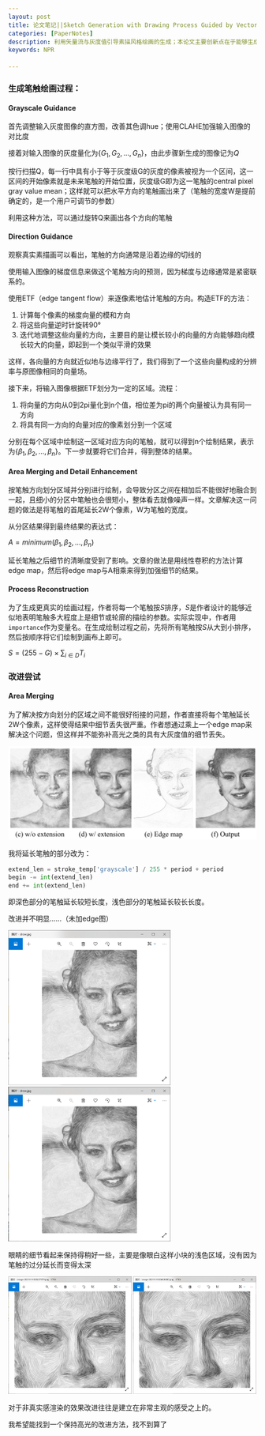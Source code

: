 ```yaml
---
layout: post
title: 论文笔记||Sketch Generation with Drawing Process Guided by Vector Flow and Grayscale
categories: [PaperNotes]
description: 利用矢量流与灰度值引导素描风格绘画的生成；本论文主要创新点在于能够生成近似人类行为的素描绘画过程
keywords: NPR

---
```


### 生成笔触绘画过程：

#### Grayscale Guidance

首先调整输入灰度图像的直方图，改善其色调hue；使用CLAHE加强输入图像的对比度

接着对输入图像的灰度量化为$\{G_1,G_2,...,G_n\}$，由此步骤新生成的图像记为$Q$

按行扫描Q，每一行中具有小于等于灰度级G的灰度的像素被视为一个区间，这一区间的开始像素就是未来笔触的开始位置，灰度级G即为这一笔触的central pixel gray value mean；这样就可以把水平方向的笔触画出来了（笔触的宽度W是提前确定的，是一个用户可调节的参数）

利用这种方法，可以通过旋转Q来画出各个方向的笔触

#### Direction Guidance

观察真实素描画可以看出，笔触的方向通常是沿着边缘的切线的

使用输入图像的梯度信息来做这个笔触方向的预测，因为梯度与边缘通常是紧密联系的。

使用ETF（edge tangent flow）来逐像素地估计笔触的方向。构造ETF的方法：

1. 计算每个像素的梯度向量的模和方向
2. 将这些向量逆时针旋转90°
3. 迭代地调整这些向量的方向，主要目的是让模长较小的向量的方向能够趋向模长较大的向量，即起到一个类似平滑的效果

这样，各向量的方向就近似地与边缘平行了，我们得到了一个这些向量构成的分辨率与原图像相同的向量场。

接下来，将输入图像根据ETF划分为一定的区域。流程：

1. 将向量的方向从0到2pi量化到n个值，相位差为pi的两个向量被认为具有同一方向
2. 将具有同一方向的向量对应的像素划分到一个区域

分别在每个区域中绘制这一区域对应方向的笔触，就可以得到n个绘制结果，表示为$\{\beta_1, \beta_2, ..., \beta_n\}$。下一步就要将它们合并，得到整体的结果。

#### Area Merging and Detail Enhancement

按笔触方向划分区域并分别进行绘制，会导致分区之间在相加后不能很好地融合到一起，且细小的分区中笔触也会很短小，整体看去就像噪声一样。文章解决这一问题的做法是将笔触的首尾延长2W个像素，W为笔触的宽度。

从分区结果得到最终结果的表达式：

$A=minimum(\beta_1, \beta_2, ..., \beta_n)$

延长笔触之后细节的清晰度受到了影响。文章的做法是用线性卷积的方法计算edge map，然后将edge map与A相乘来得到加强细节的结果。

#### Process Reconstruction

为了生成更真实的绘画过程，作者将每一个笔触按$S$排序，$S$是作者设计的能够近似地表明笔触多大程度上是细节或轮廓的描绘的参数。实际实现中，作者用`importance`作为变量名。在生成绘制过程之前，先将所有笔触按$S$从大到小排序，然后按顺序将它们绘制到画布上即可。

$S=(255-G)\times \sum_{i\in D}T_i$



### 改进尝试

#### Area Merging

为了解决按方向划分的区域之间不能很好衔接的问题，作者直接将每个笔触延长2W个像素，这样使得结果中细节丢失很严重。作者想通过乘上一个edge map来解决这个问题，但这样并不能弥补高光之类的具有大灰度值的细节丢失。

<img src="/images/image-20211110210919830.png" div align=center/>

我将延长笔触的部分改为：

```python
extend_len = stroke_temp['grayscale'] / 255 * period + period
begin -= int(extend_len)
end += int(extend_len)
```

即深色部分的笔触延长较短长度，浅色部分的笔触延长较长长度。

改进并不明显……（未加edge图）

<img src="/images/image-20211111003227879.png" alt="image-20211111003227879" style="zoom: 33%;" />

<img src="/images/image-20211111004120087.png" alt="image-20211111004120087" style="zoom: 33%;" />

眼睛的细节看起来保持得稍好一些，主要是像眼白这样小块的浅色区域，没有因为笔触的过分延长而变得太深

<img src="/images/image-20211111004358482.png" alt="image-20211111004358482" style="zoom: 25%;" />   <img src="/images/image-20211111004429733.png" alt="image-20211111004429733" style="zoom: 25%;" />

对于非真实感渲染的效果改进往往是建立在非常主观的感受之上的。

我希望能找到一个保持高光的改进方法，找不到算了
